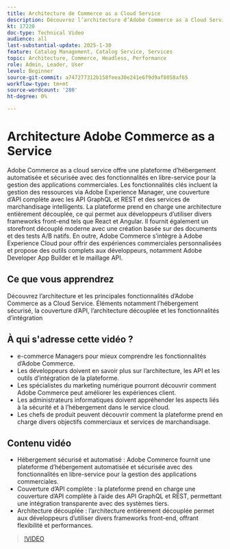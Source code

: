 ```yaml
---
title: Architecture de Commerce as a Cloud Service
description: Découvrez l’architecture d’Adobe Commerce as a Cloud Service et les principales fonctionnalités pour des solutions d’e-commerce évolutives, sécurisées et flexibles.
kt: 17220
doc-type: Technical Video
audience: all
last-substantial-update: 2025-1-30
feature: Catalog Management, Catalog Service, Services
topic: Architecture, Commerce, Headless, Performance
role: Admin, Leader, User
level: Beginner
source-git-commit: a747277312b158feea30e241e6f9d9af8058af65
workflow-type: tm+mt
source-wordcount: '280'
ht-degree: 0%

---
```


# Architecture Adobe Commerce as a Service

Adobe Commerce as a cloud service offre une plateforme d’hébergement automatisée et sécurisée avec des fonctionnalités en libre-service pour la gestion des applications commerciales. Les fonctionnalités clés incluent la gestion des ressources via Adobe Experience Manager, une couverture d’API complète avec les API GraphQL et REST et des services de marchandisage intelligents. La plateforme prend en charge une architecture entièrement découplée, ce qui permet aux développeurs d’utiliser divers frameworks front-end tels que React et Angular. Il fournit également un storefront découplé moderne avec une création basée sur des documents et des tests A/B natifs. En outre, Adobe Commerce s’intègre à Adobe Experience Cloud pour offrir des expériences commerciales personnalisées et propose des outils complets aux développeurs, notamment Adobe Developer App Builder et le maillage API.

## Ce que vous apprendrez

Découvrez l’architecture et les principales fonctionnalités d’Adobe Commerce as a Cloud Service. Éléments notamment l’hébergement sécurisé, la couverture d’API, l’architecture découplée et les fonctionnalités d’intégration

## À qui s&#39;adresse cette vidéo ?

* e-commerce Managers pour mieux comprendre les fonctionnalités d’Adobe Commerce.
* Les développeurs doivent en savoir plus sur l’architecture, les API et les outils d’intégration de la plateforme.
* Les spécialistes du marketing numérique pourront découvrir comment Adobe Commerce peut améliorer les expériences client.
* Les administrateurs informatiques doivent appréhender les aspects liés à la sécurité et à l’hébergement dans le service cloud.
* Les chefs de produit peuvent découvrir comment la plateforme prend en charge divers objectifs commerciaux et services de marchandisage.

## Contenu vidéo

* Hébergement sécurisé et automatisé : Adobe Commerce fournit une plateforme d’hébergement automatisée et sécurisée avec des fonctionnalités en libre-service pour la gestion des applications commerciales.
* Couverture d’API complète : la plateforme prend en charge une couverture d’API complète à l’aide des API GraphQL et REST, permettant une intégration transparente avec des systèmes tiers.
* Architecture découplée : l’architecture entièrement découplée permet aux développeurs d’utiliser divers frameworks front-end, offrant flexibilité et performances.

>[!VIDEO](https://video.tv.adobe.com/v/3443269?learn=on&captions=fre_fr)
